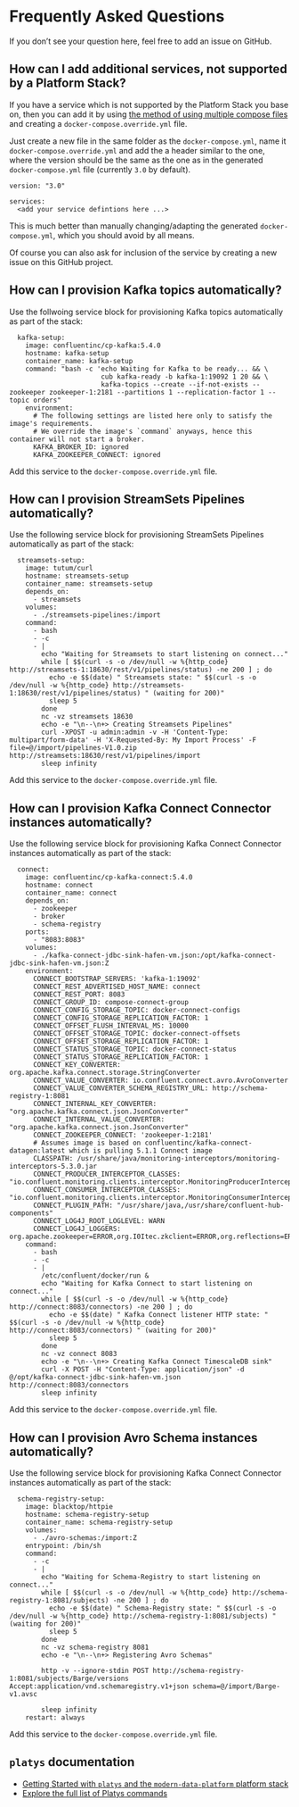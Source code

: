 # Frequently Asked Questions

If you don’t see your question here, feel free to add an issue on GitHub. 

## How can I add additional services, not supported by a Platform Stack?

If you have a service which is not supported by the Platform Stack you base on, then you can add it by using [the method of using multiple compose files](https://docs.docker.com/compose/extends/#multiple-compose-files) and creating a `docker-compose.override.yml` file.

Just create a new file in the same folder as the `docker-compose.yml`, name it `docker-compose.override.yml` and add the a header similar to the one, where the version should be the same as the one as in the generated `docker-compose.yml` file (currently `3.0` by default).

```
version: "3.0"

services:
  <add your service defintions here ...>
```

This is much better than manually changing/adapting the generated `docker-compose.yml`, which you should avoid by all means. 

Of course you can also ask for inclusion of the service by creating a new issue on this GitHub project. 

## How can I provision Kafka topics automatically?

Use the follwoing service block for provisioning Kafka topics automatically as part of the stack: 

``` 
  kafka-setup:
    image: confluentinc/cp-kafka:5.4.0
    hostname: kafka-setup
    container_name: kafka-setup
    command: "bash -c 'echo Waiting for Kafka to be ready... && \
                       cub kafka-ready -b kafka-1:19092 1 20 && \
                       kafka-topics --create --if-not-exists --zookeeper zookeeper-1:2181 --partitions 1 --replication-factor 1 --topic orders"
    environment:
      # The following settings are listed here only to satisfy the image's requirements.
      # We override the image's `command` anyways, hence this container will not start a broker.
      KAFKA_BROKER_ID: ignored
      KAFKA_ZOOKEEPER_CONNECT: ignored
``` 

Add this service to the `docker-compose.override.yml` file. 
 
## How can I provision StreamSets Pipelines automatically?

Use the following service block for provisioning StreamSets Pipelines automatically as part of the stack: 

``` 
  streamsets-setup:
    image: tutum/curl
    hostname: streamsets-setup
    container_name: streamsets-setup
    depends_on:
      - streamsets
    volumes:
      - ./streamsets-pipelines:/import
    command:
      - bash 
      - -c 
      - |
        echo "Waiting for Streamsets to start listening on connect..."
        while [ $$(curl -s -o /dev/null -w %{http_code} http://streamsets-1:18630/rest/v1/pipelines/status) -ne 200 ] ; do 
          echo -e $$(date) " Streamsets state: " $$(curl -s -o /dev/null -w %{http_code} http://streamsets-1:18630/rest/v1/pipelines/status) " (waiting for 200)"
          sleep 5 
        done
        nc -vz streamsets 18630
        echo -e "\n--\n+> Creating Streamsets Pipelines"
        curl -XPOST -u admin:admin -v -H 'Content-Type: multipart/form-data' -H 'X-Requested-By: My Import Process' -F file=@/import/pipelines-V1.0.zip http://streamsets:18630/rest/v1/pipelines/import
        sleep infinity
``` 

Add this service to the `docker-compose.override.yml` file. 

## How can I provision Kafka Connect Connector instances automatically?

Use the following service block for provisioning Kafka Connect Connector instances automatically as part of the stack: 

``` 
  connect:
    image: confluentinc/cp-kafka-connect:5.4.0
    hostname: connect
    container_name: connect
    depends_on:
      - zookeeper
      - broker
      - schema-registry
    ports:
      - "8083:8083"
    volumes:
      - ./kafka-connect-jdbc-sink-hafen-vm.json:/opt/kafka-connect-jdbc-sink-hafen-vm.json:Z
    environment:
      CONNECT_BOOTSTRAP_SERVERS: 'kafka-1:19092'
      CONNECT_REST_ADVERTISED_HOST_NAME: connect
      CONNECT_REST_PORT: 8083
      CONNECT_GROUP_ID: compose-connect-group
      CONNECT_CONFIG_STORAGE_TOPIC: docker-connect-configs
      CONNECT_CONFIG_STORAGE_REPLICATION_FACTOR: 1
      CONNECT_OFFSET_FLUSH_INTERVAL_MS: 10000
      CONNECT_OFFSET_STORAGE_TOPIC: docker-connect-offsets
      CONNECT_OFFSET_STORAGE_REPLICATION_FACTOR: 1
      CONNECT_STATUS_STORAGE_TOPIC: docker-connect-status
      CONNECT_STATUS_STORAGE_REPLICATION_FACTOR: 1
      CONNECT_KEY_CONVERTER: org.apache.kafka.connect.storage.StringConverter
      CONNECT_VALUE_CONVERTER: io.confluent.connect.avro.AvroConverter
      CONNECT_VALUE_CONVERTER_SCHEMA_REGISTRY_URL: http://schema-registry-1:8081
      CONNECT_INTERNAL_KEY_CONVERTER: "org.apache.kafka.connect.json.JsonConverter"
      CONNECT_INTERNAL_VALUE_CONVERTER: "org.apache.kafka.connect.json.JsonConverter"
      CONNECT_ZOOKEEPER_CONNECT: 'zookeeper-1:2181'
      # Assumes image is based on confluentinc/kafka-connect-datagen:latest which is pulling 5.1.1 Connect image
      CLASSPATH: /usr/share/java/monitoring-interceptors/monitoring-interceptors-5.3.0.jar
      CONNECT_PRODUCER_INTERCEPTOR_CLASSES: "io.confluent.monitoring.clients.interceptor.MonitoringProducerInterceptor"
      CONNECT_CONSUMER_INTERCEPTOR_CLASSES: "io.confluent.monitoring.clients.interceptor.MonitoringConsumerInterceptor"
      CONNECT_PLUGIN_PATH: "/usr/share/java,/usr/share/confluent-hub-components"
      CONNECT_LOG4J_ROOT_LOGLEVEL: WARN
      CONNECT_LOG4J_LOGGERS: org.apache.zookeeper=ERROR,org.I0Itec.zkclient=ERROR,org.reflections=ERROR
    command:
      - bash 
      - -c 
      - |
        /etc/confluent/docker/run & 
        echo "Waiting for Kafka Connect to start listening on connect..."
        while [ $$(curl -s -o /dev/null -w %{http_code} http://connect:8083/connectors) -ne 200 ] ; do 
          echo -e $$(date) " Kafka Connect listener HTTP state: " $$(curl -s -o /dev/null -w %{http_code} http://connect:8083/connectors) " (waiting for 200)"
          sleep 5 
        done
        nc -vz connect 8083
        echo -e "\n--\n+> Creating Kafka Connect TimescaleDB sink"
        curl -X POST -H "Content-Type: application/json" -d @/opt/kafka-connect-jdbc-sink-hafen-vm.json http://connect:8083/connectors
        sleep infinity
```

Add this service to the `docker-compose.override.yml` file. 

## How can I provision Avro Schema instances automatically?

Use the following service block for provisioning Kafka Connect Connector instances automatically as part of the stack: 

```
  schema-registry-setup:
    image: blacktop/httpie
    hostname: schema-registry-setup
    container_name: schema-registry-setup
    volumes:
      - ./avro-schemas:/import:Z
    entrypoint: /bin/sh
    command:
      - -c 
      - |
        echo "Waiting for Schema-Registry to start listening on connect..."
        while [ $$(curl -s -o /dev/null -w %{http_code} http://schema-registry-1:8081/subjects) -ne 200 ] ; do 
          echo -e $$(date) " Schema-Registry state: " $$(curl -s -o /dev/null -w %{http_code} http://schema-registry-1:8081/subjects) " (waiting for 200)"
          sleep 5 
        done
        nc -vz schema-registry 8081
        echo -e "\n--\n+> Registering Avro Schemas"
        
        http -v --ignore-stdin POST http://schema-registry-1:8081/subjects/Barge/versions Accept:application/vnd.schemaregistry.v1+json schema=@/import/Barge-v1.avsc        

        sleep infinity
    restart: always
```

Add this service to the `docker-compose.override.yml` file. 

   
## `platys` documentation

* [Getting Started with `platys` and the `modern-data-platform` platform stack](../platform-stacks/modern-data-platform/documentation/getting-started.md)
* [Explore the full list of Platys commands](overview-platys-command.md)
